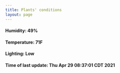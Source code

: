 ```yaml
---
title: Plants' conditions
layout: page
---
```



#### Humidity: 49%
#### Temperature: 71F
#### Lighting: Low
#### Time of last update: Thu Apr 29 08:37:01 CDT 2021

